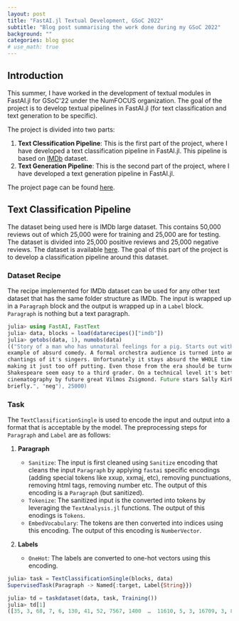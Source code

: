 ```yaml
---
layout: post
title: "FastAI.jl Textual Development, GSoC 2022"
subtitle: "Blog post summarising the work done during my GSoC 2022"
background: ""
categories: blog gsoc
# use_math: true
---
```


## Introduction

This summer, I have worked in the development of textual modules in FastAI.jl for GSoC'22 under the NumFOCUS organization. The goal of the project is to develop textual pipelines in FastAI.jl (for text classification and text generation to be specific).

The project is divided into two parts:

1. **Text Clessification Pipeline**: This is the first part of the project, where I have developed a text classification pipeline in FastAI.jl. This pipeline is based on [IMDb](https://ai.stanford.edu/~amaas/data/sentiment/) dataset.
2. **Text Generation Pipeline**: This is the second part of the project, where I have developed a text generation pipeline in FastAI.jl.

The project page can be found [here](https://summerofcode.withgoogle.com/programs/2022/projects/HogSGyea).

## Text Classification Pipeline

The dataset being used here is IMDb large dataset. This contains 50,000 reviews out of which 25,000 were for training and 25,000 are for testing. The dataset is divided into 25,000 positive reviews and 25,000 negative reviews. The dataset is available [here](https://ai.stanford.edu/~amaas/data/sentiment/). The goal of this part of the project is to develop a classification pipeline around this dataset.

### Dataset Recipe

The recipe implemented for IMDb dataset can be used for any other text dataset that has the same folder structure as IMDb. The input is wrapped up in a `Paragraph` block and the output is wrapped up in a `Label` block. `Paragraph` is nothing but a text paragraph.

```julia
julia> using FastAI, FastText
julia> data, blocks = load(datarecipes()["imdb"])
julia> getobs(data, 1), numobs(data)
(("Story of a man who has unnatural feelings for a pig. Starts out with a opening scene that is a terrific
example of absurd comedy. A formal orchestra audience is turned into an insane, violent mob by the crazy
chantings of it's singers. Unfortunately it stays absurd the WHOLE time with no general narrative eventually
making it just too off putting. Even those from the era should be turned off. The cryptic dialogue would make
Shakespeare seem easy to a third grader. On a technical level it's better than you might think with some good
cinematography by future great Vilmos Zsigmond. Future stars Sally Kirkland and Frederic Forrest can be seen
briefly.", "neg"), 25000)
```

### Task

The `TextClassificationSingle` is used to encode the input and output into a format that is acceptable by the model. The preprocessing steps for `Paragraph` and `Label` are as follows:

1. **Paragraph**

   - `Sanitize`: The input is first cleaned using `Sanitize` encoding that cleans the input `Paragraph` by applying `fastai` specific encodings (adding special tokens like xxup, xxmaj, etc), removing punctuations, removing html tags, removing number etc. The output of this encoding is a `Paragraph` (but sanitized).
   - `Tokenize`: The sanitized input is the converted into tokens by leveraging the `TextAnalysis.jl` functions. The output of this enodings is `Tokens`.
   - `EmbedVocabulary`: The tokens are then converted into indices using this encoding. The output of this encoding is `NumberVector`.

2. **Labels**
   - `OneHot`: The labels are converted to one-hot vectors using this encoding.

```julia
julia> task = TextClassificationSingle(blocks, data)
SupervisedTask(Paragraph -> Named{:target, Label{String}})

julia> td = taskdataset(data, task, Training())
julia> td[1]
([35, 3, 68, 7, 6, 130, 41, 52, 7567, 1400  …  11610, 5, 3, 16709, 3, 8050, 56, 33, 113, 3342], Bool[1, 0])
```
